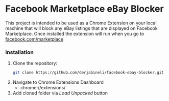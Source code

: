 # Facebook Marketplace eBay Blocker

This project is intended to be used as a Chrome Extension on your local machine that will block any eBay listings that are displayed on Facebook Marketplace. Once installed the extension will run when you go to [facebook.com/marketplace](https://www.facebook.com/marketplace)

### Installation

1. Clone the repository:
   ```bash
   git clone https://github.com/derjabineli/facebook-ebay-blocker.git
   ```
2. Navigate to Chrome Extensions Dashboard
   - chrome://extensions/
3. Add cloned folder via _Load Unpacked_ button
